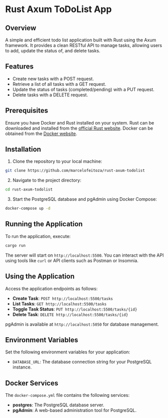 # Rust Axum ToDoList App

## Overview

A simple and efficient todo list application built with Rust using the Axum framework. It provides a clean RESTful API to manage tasks, allowing users to add, update the status of, and delete tasks.

## Features

- Create new tasks with a POST request.
- Retrieve a list of all tasks with a GET request.
- Update the status of tasks (completed/pending) with a PUT request.
- Delete tasks with a DELETE request.

## Prerequisites

Ensure you have Docker and Rust installed on your system. Rust can be downloaded and installed from the [official Rust website](https://www.rust-lang.org/tools/install). Docker can be obtained from the [Docker website](https://www.docker.com/get-started).

## Installation

1. Clone the repository to your local machine:

```sh
git clone https://github.com/marcelofeitoza/rust-axum-todolist
```

2. Navigate to the project directory:

```sh
cd rust-axum-todolist
```

3. Start the PostgreSQL database and pgAdmin using Docker Compose:

```sh
docker-compose up -d
```

## Running the Application

To run the application, execute:

```sh
cargo run
```

The server will start on `http://localhost:5500`. You can interact with the API using tools like `curl` or API clients such as Postman or Insomnia.

## Using the Application

Access the application endpoints as follows:

- **Create Task**: `POST http://localhost:5500/tasks`
- **List Tasks**: `GET http://localhost:5500/tasks`
- **Toggle Task Status**: `PUT http://localhost:5500/tasks/{id}`
- **Delete Task**: `DELETE http://localhost:5500/tasks/{id}`

pgAdmin is available at `http://localhost:5050` for database management.

## Environment Variables

Set the following environment variables for your application:

- `DATABASE_URL`: The database connection string for your PostgreSQL instance.

## Docker Services

The `docker-compose.yml` file contains the following services:

- **postgres**: The PostgreSQL database server.
- **pgAdmin**: A web-based administration tool for PostgreSQL.
